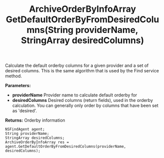 ﻿---
uid: crmscript_ref_NSFindAgent_GetDefaultOrderByFromDesiredColumns
title: ArchiveOrderByInfoArray GetDefaultOrderByFromDesiredColumns(String providerName, StringArray desiredColumns)
intellisense: NSFindAgent.GetDefaultOrderByFromDesiredColumns
keywords: NSFindAgent, GetDefaultOrderByFromDesiredColumns
so.topic: reference
---

Calculate the default orderby columns for a given provider and a set of desired columns. This is the same algorithm that is used by the Find service method.

**Parameters:**
 - **providerName** Provider name to calculate default orderby for
 - **desiredColumns** Desired columns (return fields), used in the orderby calculation. You can generally only order by columns that have been set as 'desired'.

**Returns:** Orderby information

```crmscript
NSFindAgent agent;
String providerName;
StringArray desiredColumns;
ArchiveOrderByInfoArray res = agent.GetDefaultOrderByFromDesiredColumns(providerName, desiredColumns);
```

